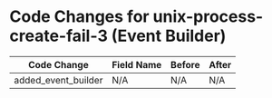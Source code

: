# Code Changes for unix-process-create-fail-3 (Event Builder)

| Code Change | Field Name | Before | After |
|-------------|------------|--------|-------|
| added_event_builder | N/A | N/A | N/A |